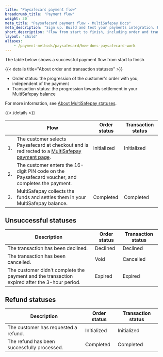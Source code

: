 ```yaml
---
title: "Paysafecard payment flow"
breadcrumb_title: 'Payment flow'
weight: 30
meta_title: "Paysafecard payment flow - MultiSafepay Docs"
meta_description: "Sign up. Build and test your payments integration. Explore our products and services. Use our API reference, SDKs, and wrappers. Get support."
short_description: "Flow from start to finish, including order and transaction status changes"
layout: 'child'
aliases: 
    - /payment-methods/paysafecard/how-does-paysafecard-work
---
```


The table below shows a successful payment flow from start to finish.  

{{< details title="About order and transaction statuses" >}}

- Order status: the progression of the customer's order with you, independent of the payment
- Transaction status: the progression towards settlement in your MultiSafepay balance

For more information, see [About MultiSafepay statuses](/payments/multisafepay-statuses/).

{{< /details >}}

|   | Flow | Order status | Transaction status |
|---|---|---|---|
| 1. | The customer selects Paysafecard at checkout and is redirected to a [MultiSafepay payment page](/payments/checkout/payment-pages/). | Initialized | Initialized |
| 2. | The customer enters the 16-digit PIN code on the Paysafecard voucher, and completes the payment. | | |
| 3. | MultiSafepay collects the funds and settles them in your MultiSafepay balance.| Completed | Completed |

## Unsuccessful statuses

| Description | Order status | Transaction status |
|---|---|---|
| The transaction has been declined. | Declined   | Declined   |
| The transaction has been cancelled. | Void   | Cancelled   |
| The customer didn't complete the payment and the transaction expired after the 3-hour period. | Expired | Expired |

## Refund statuses

| Description | Order status | Transaction status |
|---|---|---|
| The customer has requested a refund. | Initialized | Initialized |
| The refund has been successfully processed. | Completed | Completed |
